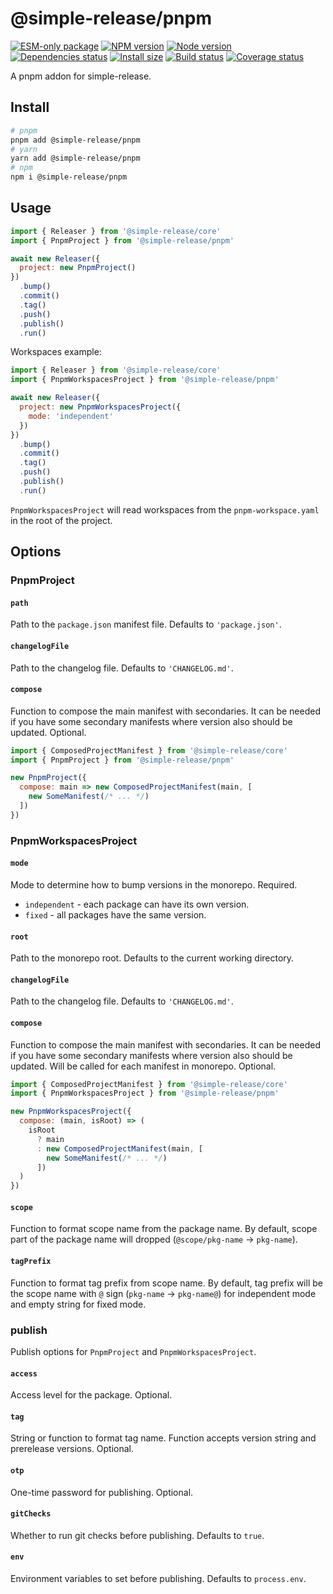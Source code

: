 # @simple-release/pnpm

[![ESM-only package][package]][package-url]
[![NPM version][npm]][npm-url]
[![Node version][node]][node-url]
[![Dependencies status][deps]][deps-url]
[![Install size][size]][size-url]
[![Build status][build]][build-url]
[![Coverage status][coverage]][coverage-url]

[package]: https://img.shields.io/badge/package-ESM--only-ffe536.svg
[package-url]: https://nodejs.org/api/esm.html

[npm]: https://img.shields.io/npm/v/@simple-release/pnpm.svg
[npm-url]: https://www.npmjs.com/package/@simple-release/pnpm

[node]: https://img.shields.io/node/v/@simple-release/pnpm.svg
[node-url]: https://nodejs.org

[deps]: https://img.shields.io/librariesio/release/npm/@simple-release/pnpm
[deps-url]: https://libraries.io/npm/@simple-release%2Fpnpm/tree

[size]: https://packagephobia.com/badge?p=@simple-release/pnpm
[size-url]: https://packagephobia.com/result?p=@simple-release/pnpm

[build]: https://img.shields.io/github/actions/workflow/status/TrigenSoftware/simple-release/tests.yml?branch=main
[build-url]: https://github.com/TrigenSoftware/simple-release/actions

[coverage]: https://coveralls.io/repos/github/TrigenSoftware/simple-release/badge.svg?branch=main
[coverage-url]: https://coveralls.io/github/TrigenSoftware/simple-release?branch=main

A pnpm addon for simple-release.

## Install

```bash
# pnpm
pnpm add @simple-release/pnpm
# yarn
yarn add @simple-release/pnpm
# npm
npm i @simple-release/pnpm
```

## Usage

```js
import { Releaser } from '@simple-release/core'
import { PnpmProject } from '@simple-release/pnpm'

await new Releaser({
  project: new PnpmProject()
})
  .bump()
  .commit()
  .tag()
  .push()
  .publish()
  .run()
```

Workspaces example:

```js
import { Releaser } from '@simple-release/core'
import { PnpmWorkspacesProject } from '@simple-release/pnpm'

await new Releaser({
  project: new PnpmWorkspacesProject({
    mode: 'independent'
  })
})
  .bump()
  .commit()
  .tag()
  .push()
  .publish()
  .run()
```

`PnpmWorkspacesProject` will read workspaces from the `pnpm-workspace.yaml` in the root of the project.

## Options

### PnpmProject

#### `path`

Path to the `package.json` manifest file. Defaults to `'package.json'`.

#### `changelogFile`

Path to the changelog file. Defaults to `'CHANGELOG.md'`.

#### `compose`

Function to compose the main manifest with secondaries. It can be needed if you have some secondary manifests where version also should be updated. Optional.

```js
import { ComposedProjectManifest } from '@simple-release/core'
import { PnpmProject } from '@simple-release/pnpm'

new PnpmProject({
  compose: main => new ComposedProjectManifest(main, [
    new SomeManifest(/* ... */)
  ])
})
```

### PnpmWorkspacesProject

#### `mode`

Mode to determine how to bump versions in the monorepo. Required.

- `independent` - each package can have its own version.
- `fixed` - all packages have the same version.

#### `root`

Path to the monorepo root. Defaults to the current working directory.

#### `changelogFile`

Path to the changelog file. Defaults to `'CHANGELOG.md'`.

#### `compose`

Function to compose the main manifest with secondaries. It can be needed if you have some secondary manifests where version also should be updated. Will be called for each manifest in monorepo. Optional.

```js
import { ComposedProjectManifest } from '@simple-release/core'
import { PnpmWorkspacesProject } from '@simple-release/pnpm'

new PnpmWorkspacesProject({
  compose: (main, isRoot) => (
    isRoot
      ? main
      : new ComposedProjectManifest(main, [
        new SomeManifest(/* ... */)
      ])
  )
})
```

#### `scope`

Function to format scope name from the package name. By default, scope part of the package name will dropped (`@scope/pkg-name` -> `pkg-name`).

#### `tagPrefix`

Function to format tag prefix from scope name. By default, tag prefix will be the scope name with `@` sign (`pkg-name` -> `pkg-name@`) for independent mode and empty string for fixed mode.

### publish

Publish options for `PnpmProject` and `PnpmWorkspacesProject`.

#### `access`

Access level for the package. Optional.

#### `tag`

String or function to format tag name. Function accepts version string and prerelease versions. Optional.

#### `otp`

One-time password for publishing. Optional.

#### `gitChecks`

Whether to run git checks before publishing. Defaults to `true`.

#### `env`

Environment variables to set before publishing. Defaults to `process.env`.
